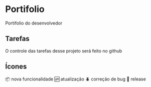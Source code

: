 # Portifolio

Portifolio do desenvolvedor

## Tarefas

O controle das tarefas desse projeto será feito no github

## Ícones

:package: nova funcionalidade
:up: atualização
:beetle: correção de bug
:checkered_flag: release
